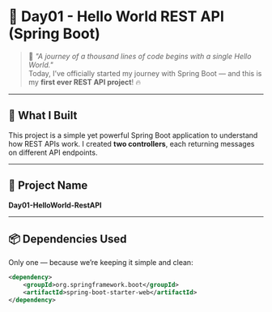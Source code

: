 # 🚀 Day01 - Hello World REST API (Spring Boot)

> 🌟 _"A journey of a thousand lines of code begins with a single Hello World."_  
> Today, I’ve officially started my journey with Spring Boot — and this is my **first ever REST API project**! 🔥

---

## 🧠 What I Built

This project is a simple yet powerful Spring Boot application to understand how REST APIs work. I created **two controllers**, each returning messages on different API endpoints.

---

## 📁 Project Name
**Day01-HelloWorld-RestAPI**

---

## 📦 Dependencies Used

Only one — because we’re keeping it simple and clean:

```xml
<dependency>
    <groupId>org.springframework.boot</groupId>
    <artifactId>spring-boot-starter-web</artifactId>
</dependency>
